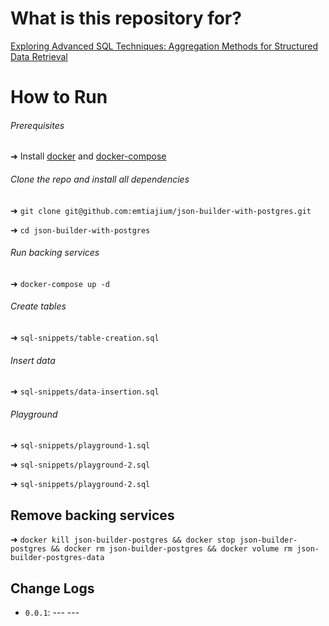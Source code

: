 # What is this repository for?

[Exploring Advanced SQL Techniques: Aggregation Methods for Structured Data Retrieval](https://dev.to/emtiajium/exploring-advanced-sql-techniques-aggregation-methods-for-structured-data-retrieval-4600)

# How to Run

###### Prerequisites

➜ Install [docker](https://docs.docker.com/get-docker/) and [docker-compose](https://docs.docker.com/compose/install/)

###### Clone the repo and install all dependencies

➜ `git clone git@github.com:emtiajium/json-builder-with-postgres.git`

➜ `cd json-builder-with-postgres`

###### Run backing services

➜ `docker-compose up -d`

###### Create tables

➜ `sql-snippets/table-creation.sql`

###### Insert data

➜ `sql-snippets/data-insertion.sql`

###### Playground

➜ `sql-snippets/playground-1.sql`

➜ `sql-snippets/playground-2.sql`

➜ `sql-snippets/playground-2.sql`

## Remove backing services

➜ `docker kill json-builder-postgres && docker stop json-builder-postgres && docker rm json-builder-postgres && docker volume rm json-builder-postgres-data`

## Change Logs

- `0.0.1`: --- ---
